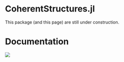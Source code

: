 # CoherentStructures.jl

This package (and this page) are still under construction. 

# Documentation
[![][docs-latest-img]][docs-latest-url]

[docs-latest-img]: https://img.shields.io/badge/docs-latest-blue.svg
[docs-latest-url]: http://github.com/CoherentStructures/CoherentStructures.jl/latest/

